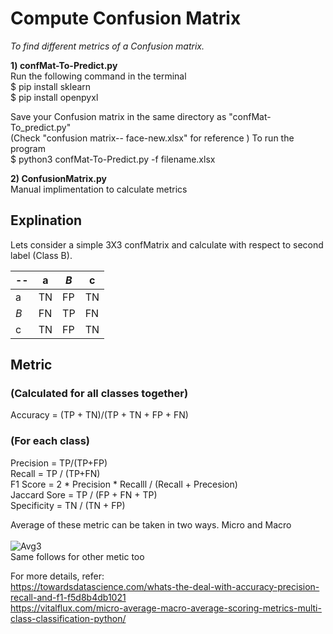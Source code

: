 # Compute Confusion Matrix
*To find different metrics of a Confusion matrix.*

__1) confMat-To-Predict.py__ <br />
Run the following command in the terminal <br />
$ pip install sklearn <br />
$ pip install openpyxl <br />

Save your Confusion matrix in the same directory as "confMat-To_predict.py"  <br />
(Check "confusion matrix-- face-new.xlsx" for reference )
To run the program <br />
$ python3 confMat-To-Predict.py -f  filename.xlsx <br />

__2) ConfusionMatrix.py__ <br />
Manual implimentation to calculate metrics



## Explination

Lets consider a simple 3X3 confMatrix and calculate with respect to second label (Class B). 

 --  | a |  *B* |  c
--- | --- | --- | --- |
a  | TN | FP | TN
*B*  | FN | TP | FN
c  | TN | FP | TN

## Metric

### (Calculated for all classes together) 
Accuracy   = (TP + TN)/(TP + TN + FP + FN)<br />

### (For each class) <br />
Precision = TP/(TP+FP) <br />
Recall = TP / (TP+FN) <br /> 
F1 Score = 2 \* Precision \* Recalll / (Recall + Precesion)<br />
Jaccard Sore = TP / (FP + FN + TP)<br />
Specificity = TN / (TN + FP)

Average of these metric can be taken in two ways. Micro and Macro <br /><br />
![Avg3](https://user-images.githubusercontent.com/46104814/131486304-589d1e16-a2cb-4ec9-b870-0637674f690a.PNG)<br />
Same follows for other  metic too

For more details, refer: <br />
https://towardsdatascience.com/whats-the-deal-with-accuracy-precision-recall-and-f1-f5d8b4db1021 <br />
https://vitalflux.com/micro-average-macro-average-scoring-metrics-multi-class-classification-python/

